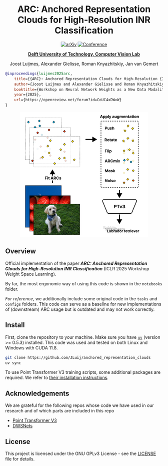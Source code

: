 

<div align="center">
<h1>ARC: Anchored Representation Clouds for High-Resolution INR Classification</h1>

<a href="https://arxiv.org/abs/TODO"><img src="https://img.shields.io/badge/arXiv-1234.56789-b31b1b.svg" alt="arXiv"></a>
<a href="https://iclr.cc/Conferences/2025"><img src="https://img.shields.io/badge/ICLR-2025-blue" alt="Conference"></a>

**[Delft University of Technology, Computer Vision Lab](https://www.tudelft.nl/en/ewi/over-de-faculteit/afdelingen/intelligent-systems/pattern-recognition-bioinformatics/computer-vision-lab)**

Joost Luijmes, Alexander Gielisse, Roman Knyazhitskiy, Jan van Gemert

</div>

```bibtex
@inproceedings{luijmes2025arc,
    title={{ARC}: Anchored Representation Clouds for High-Resolution {INR} Classification},
    author={Joost Luijmes and Alexander Gielisse and Roman Knyazhitskiy and Jan van Gemert},
    booktitle={Workshop on Neural Network Weights as a New Data Modality},
    year={2025},
    url={https://openreview.net/forum?id=CoUC4xDWvW}
}
```

<div align="center">
    <img src="assets/pipeline.png" height="400"/>
</div>


## Overview
Official implementation of the paper ***ARC: Anchored Representation Clouds for High-Resolution INR Classification*** (ICLR 2025 Workshop Weight Space Learning).

By far, the most ergonomic way of using this code is shown in the `notebooks` folder.

*For reference*, we additionally include some original code in the `tasks` and `configs` folders. This code can serve as a baseline for new implementations of (downstream) ARC usage but is outdated and may not work correctly.


## Install
First, clone the repository to your machine. Make sure you have [`uv`](https://docs.astral.sh/uv) (version >= 0.5.3) installed. This code was used and tested on both Linux and Windows with CUDA 11.8.

```bash
git clone https://github.com/JLuij/anchored_representation_clouds
uv sync
```

To use Point Transformer V3 training scripts, some additional packages are required. We refer to [their installation instructions](https://github.com/Pointcept/PointTransformerV3).


## Acknowledgements
We are grateful for the following repos whose code we have used in our research and of which parts are included in this repo
- [Point Transformer V3](https://github.com/Pointcept/PointTransformerV3)
- [DWSNets](https://github.com/AvivNavon/DWSNets)


## License
This project is licensed under the GNU GPLv3 License - see the [LICENSE](LICENSE) file for details.
